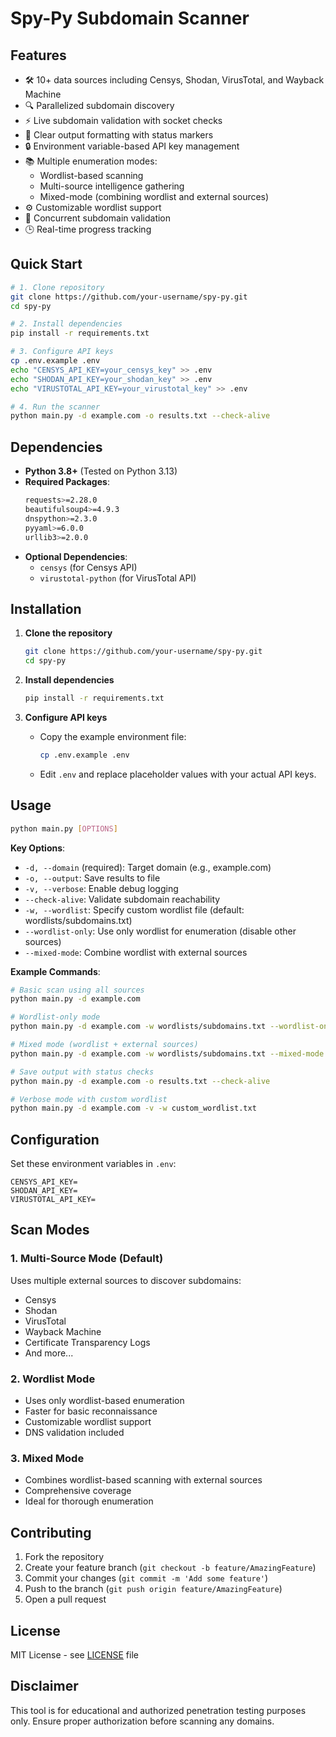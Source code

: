 # Spy-Py Subdomain Scanner

## Features
- 🛠️ 10+ data sources including Censys, Shodan, VirusTotal, and Wayback Machine
- 🔍 Parallelized subdomain discovery
- ⚡ Live subdomain validation with socket checks
- 📝 Clear output formatting with status markers
- 🔒 Environment variable-based API key management
- 📚 Multiple enumeration modes:
  - Wordlist-based scanning
  - Multi-source intelligence gathering
  - Mixed-mode (combining wordlist and external sources)
- ⚙️ Customizable wordlist support
- 🚀 Concurrent subdomain validation
- 🕒 Real-time progress tracking

## Quick Start
```bash
# 1. Clone repository
git clone https://github.com/your-username/spy-py.git
cd spy-py

# 2. Install dependencies
pip install -r requirements.txt

# 3. Configure API keys
cp .env.example .env
echo "CENSYS_API_KEY=your_censys_key" >> .env
echo "SHODAN_API_KEY=your_shodan_key" >> .env
echo "VIRUSTOTAL_API_KEY=your_virustotal_key" >> .env

# 4. Run the scanner
python main.py -d example.com -o results.txt --check-alive
```

## Dependencies
- **Python 3.8+** (Tested on Python 3.13)
- **Required Packages**:
  ```bash
  requests>=2.28.0
  beautifulsoup4>=4.9.3
  dnspython>=2.3.0
  pyyaml>=6.0.0
  urllib3>=2.0.0
  ```
- **Optional Dependencies**:
  - `censys` (for Censys API)
  - `virustotal-python` (for VirusTotal API)

## Installation
1. **Clone the repository**
   ```bash
   git clone https://github.com/your-username/spy-py.git
   cd spy-py
   ```

2. **Install dependencies**
   ```bash
   pip install -r requirements.txt
   ```

3. **Configure API keys**
   - Copy the example environment file:
     ```bash
     cp .env.example .env
     ```
   - Edit `.env` and replace placeholder values with your actual API keys.

## Usage
```bash
python main.py [OPTIONS]
```

**Key Options**:
- `-d, --domain` (required): Target domain (e.g., example.com)
- `-o, --output`: Save results to file
- `-v, --verbose`: Enable debug logging
- `--check-alive`: Validate subdomain reachability
- `-w, --wordlist`: Specify custom wordlist file (default: wordlists/subdomains.txt)
- `--wordlist-only`: Use only wordlist for enumeration (disable other sources)
- `--mixed-mode`: Combine wordlist with external sources

**Example Commands**:
```bash
# Basic scan using all sources
python main.py -d example.com

# Wordlist-only mode
python main.py -d example.com -w wordlists/subdomains.txt --wordlist-only

# Mixed mode (wordlist + external sources)
python main.py -d example.com -w wordlists/subdomains.txt --mixed-mode

# Save output with status checks
python main.py -d example.com -o results.txt --check-alive

# Verbose mode with custom wordlist
python main.py -d example.com -v -w custom_wordlist.txt
```

## Configuration
Set these environment variables in `.env`:
```env
CENSYS_API_KEY=
SHODAN_API_KEY=
VIRUSTOTAL_API_KEY=
```

## Scan Modes

### 1. Multi-Source Mode (Default)
Uses multiple external sources to discover subdomains:
- Censys
- Shodan
- VirusTotal
- Wayback Machine
- Certificate Transparency Logs
- And more...

### 2. Wordlist Mode
- Uses only wordlist-based enumeration
- Faster for basic reconnaissance
- Customizable wordlist support
- DNS validation included

### 3. Mixed Mode
- Combines wordlist-based scanning with external sources
- Comprehensive coverage
- Ideal for thorough enumeration

## Contributing
1. Fork the repository
2. Create your feature branch (`git checkout -b feature/AmazingFeature`)
3. Commit your changes (`git commit -m 'Add some feature'`)
4. Push to the branch (`git push origin feature/AmazingFeature`)
5. Open a pull request

## License
MIT License - see [LICENSE](LICENSE) file

## Disclaimer
This tool is for educational and authorized penetration testing purposes only. Ensure proper authorization before scanning any domains.
